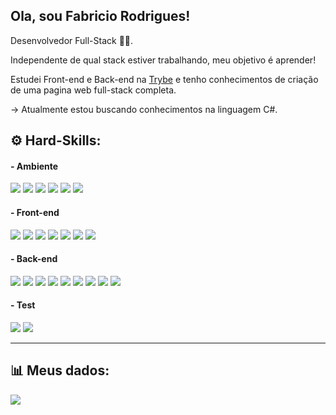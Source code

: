 <h2> Ola, sou Fabricio Rodrigues! </h2>

<p>
  Desenvolvedor Full-Stack 👨‍💻.
</p>

<p>Independente de qual stack estiver trabalhando, meu objetivo é aprender!</p>
<p>Estudei Front-end e Back-end na <a href="https://www.betrybe.com/"  target="_blank">Trybe</a> e tenho conhecimentos de criação de uma pagina web full-stack completa.</p>
<p>
  
  -> Atualmente estou buscando conhecimentos na linguagem C#.
</p>
<h2>⚙️  Hard-Skills: </h2>
<h4>- Ambiente</h4>
<div style={ display="inline-block" }>
  <img src="https://img.shields.io/badge/Linux-FCC624?style=for-the-badge&logo=linux&logoColor=black"/>
  <img src="https://img.shields.io/badge/VSCode-0078D4?style=for-the-badge&logo=visual%20studio%20code&logoColor=white">
  <img src="https://img.shields.io/badge/npm-CB3837?style=for-the-badge&logo=npm&logoColor=white"/>
  <img src="https://img.shields.io/badge/pypi-3775A9?style=for-the-badge&logo=pypi&logoColor=white">
  <img src="https://img.shields.io/badge/Vite-B73BFE?style=for-the-badge&logo=vite&logoColor=FFD62E">
  <img src="https://img.shields.io/badge/eslint-3A33D1?style=for-the-badge&logo=eslint&logoColor=white">
</div>

<h4>- Front-end</h4>
<div style={ display="inline-block" }>
  <img src="https://img.shields.io/badge/HTML5-E34F26?style=for-the-badge&logo=html5&logoColor=white"/>
  <img src="https://img.shields.io/badge/CSS3-1572B6?style=for-the-badge&logo=css3&logoColor=white"/>
  <img src="https://img.shields.io/badge/JavaScript-323330?style=for-the-badge&logo=javascript&logoColor=F7DF1E"/>
  <img src="https://img.shields.io/badge/React-20232A?style=for-the-badge&logo=react&logoColor=61DAFB"/>
  <img src="https://img.shields.io/badge/React_Native-20232A?style=for-the-badge&logo=react&logoColor=61DAFB"/>
  <img src="https://img.shields.io/badge/React_Router-CA4245?style=for-the-badge&logo=react-router&logoColor=white"/>
  <img src="https://img.shields.io/badge/Redux-593D88?style=for-the-badge&logo=redux&logoColor=white"/>
</div>

<h4>- Back-end</h4>
<div style={ display="inline-block" }>
  <img src="https://img.shields.io/badge/Python-FFD43B?style=for-the-badge&logo=python&logoColor=blue">
  <img src="https://img.shields.io/badge/TypeScript-007ACC?style=for-the-badge&logo=typescript&logoColor=white">
  <img src="https://img.shields.io/badge/Node%20js-339933?style=for-the-badge&logo=nodedotjs&logoColor=white"/>
  <img src="https://img.shields.io/badge/Docker-2CA5E0?style=for-the-badge&logo=docker&logoColor=white"/>
  <img src="https://img.shields.io/badge/MySQL-005C84?style=for-the-badge&logo=mysql&logoColor=white"/>
  <img src="https://img.shields.io/badge/Express%20js-000000?style=for-the-badge&logo=express&logoColor=white"/>
  <img src="https://img.shields.io/badge/Sequelize-52B0E7?style=for-the-badge&logo=Sequelize&logoColor=white"/>
  <img src="https://img.shields.io/badge/JWT-000000?style=for-the-badge&logo=JSON%20web%20tokens&logoColor=white"/>
  <img src="https://img.shields.io/badge/Railway-131415?style=for-the-badge&logo=railway&logoColor=white">
</div>

<h4>- Test</h4>
<div style={ display="inline-block" }>
  <img src="https://img.shields.io/badge/Jest-C21325?style=for-the-badge&logo=jest&logoColor=white"/>
  <img   src="https://camo.githubusercontent.com/75aae47c314f4e0e3c2729c983bbc8bd0f3e6e2728d71936ab1aa3c0251929bc/68747470733a2f2f696d672e736869656c64732e696f2f62616467652f2d54657374696e674c6962726172792d2532334533333333323f7374796c653d666f722d7468652d6261646765266c6f676f3d74657374696e672d6c696272617279266c6f676f436f6c6f723d7768697465"
  />
</div>
<hr>
<h2>📊 Meus dados:</h2>
<div style="display: flex">
  <a href="https://github.com/FabricioAnastacio">
    <img align="center" src="https://github-readme-stats.vercel.app/api/top-langs/?username=FabricioAnastacio&layout=compact&theme=radical" />
  </a>
</div>
<!--
**FabricioAnastacio/FabricioAnastacio** is a ✨ _special_ ✨ repository because its `README.md` (this file) appears on your GitHub profile.

Here are some ideas to get you started:

- 🔭 I’m currently working on ...
- 🌱 I’m currently learning ...
- 👯 I’m looking to collaborate on ...
- 🤔 I’m looking for help with ...
- 💬 Ask me about ...
- 📫 How to reach me: ...
- 😄 Pronouns: ...
- ⚡ Fun fact: ...
-->
